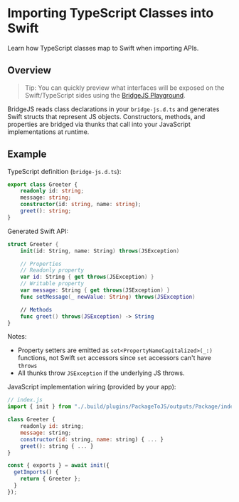 # Importing TypeScript Classes into Swift

Learn how TypeScript classes map to Swift when importing APIs.

## Overview

> Tip: You can quickly preview what interfaces will be exposed on the Swift/TypeScript sides using the [BridgeJS Playground](https://swiftwasm.org/JavaScriptKit/PlayBridgeJS/).

BridgeJS reads class declarations in your `bridge-js.d.ts` and generates Swift structs that represent JS objects. Constructors, methods, and properties are bridged via thunks that call into your JavaScript implementations at runtime.

## Example

TypeScript definition (`bridge-js.d.ts`):

```typescript
export class Greeter {
    readonly id: string;
    message: string;
    constructor(id: string, name: string);
    greet(): string;
}
```

Generated Swift API:

```swift
struct Greeter {
    init(id: String, name: String) throws(JSException)

    // Properties
    // Readonly property
    var id: String { get throws(JSException) }
    // Writable property
    var message: String { get throws(JSException) }
    func setMessage(_ newValue: String) throws(JSException)

    // Methods
    func greet() throws(JSException) -> String
}
```

Notes:
- Property setters are emitted as `set<PropertyNameCapitalized>(_:)` functions, not Swift `set` accessors since `set` accessors can't have `throws`
- All thunks throw `JSException` if the underlying JS throws.

JavaScript implementation wiring (provided by your app):

```javascript
// index.js
import { init } from "./.build/plugins/PackageToJS/outputs/Package/index.js";

class Greeter {
    readonly id: string;
    message: string;
    constructor(id: string, name: string) { ... }
    greet(): string { ... }
}

const { exports } = await init({
  getImports() {
    return { Greeter };
  }
});
```

